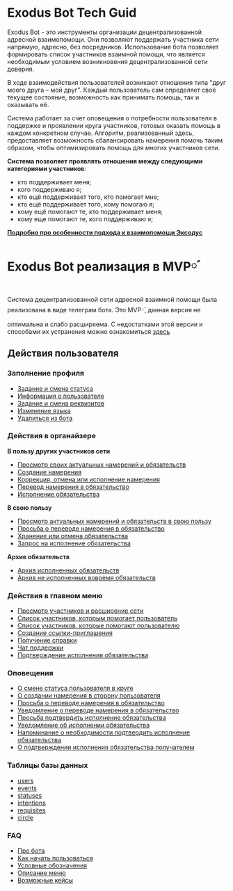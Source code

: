 # Exodus Bot Tech Guid

Exodus Bot -  это инструменты организации децентрализованной адресной взаимопомощи. Они позволяют поддержать участника сети напрямую, адресно, без посредников.
Использование бота позволяет формировать список участников взаимной помощи, что является необходимым условием возникновения децентрализованной сети доверия.

В ходе взаимодействия пользователей возникают отношения типа "друг моего друга – мой друг".
Каждый пользователь сам определяет своё текущее состояние, возможность как принимать помощь, так и оказывать её.

Система работает за счет оповещения о потребности пользователя в поддержке и проявлении круга участников, готовых оказать помощь в каждом конкретном случае.
Алгоритм, реализованный здесь, предоставляет возможность сбалансировать намерения помочь таким образом, чтобы оптимизировать помощь для многих участников сети. 

__Система позволяет проявлять отношения между следующими категориями участников__:

- кто поддерживает меня;
- кого поддерживаю я;
- кто ещё поддерживает того, кто помогает мне;
- кто ещё поддерживает того, кому помогаю я;
- кому ещё помогают те, кто поддерживает меня;
- кому еще помогают те, кого поддерживаю я;

[__Подробно про особенности подхода к взаимопомощи Эксодус__](feature_of_system/feature_of_system.md )

# Exodus Bot реализация в MVP༹

Система децентрализованной сети адресной взаимной помощи была реализована в виде телеграм бота. Это MVP༹, данная версия не  оптимальна и слабо расширяема. С  недостатками этой версии и способами их устранения  можно ознакомиться [здесь](bad_and_feature.md) 

## Действия пользователя

### Заполнение профиля
- [Задание и смена статуса](actions/change_status.md)
- [Информация о пользователе](actions/change_chat_link.md)
- [Задание и смена реквизитов](actions/change_requisites.md)
- [Изменение языка](actions/change_language.md)
- [Удалиться из бота](actions/delete_from_bot.md)

### Действия в органайзере
**В пользу других участников сети**
- [Просмотр своих актуальных намерений и обязательств](actions/show_int_obl.md)
- [Создание намерения](actions/create_intent.md)
- [Коррекция, отмена или исполнение намерения](actions/correction_my_intention.md)
- [Перевод намерения в обязательство](actions/creation_of_obligation.md)
- [Исполнение обязательства](actions/money_transfer.md)

**В свою пользу**
- [Просмотр актуальных намерений и обязательств в свою пользу](actions/show_int_obl_for_me.md)
- [Просьба о переводе намерения в обязательство](actions/request_for_transfer.md)
- [Хранение или отмена обязательства](actions/save_obligation.md)
- [Запрос на исполнение обязательства](actions/request_for_execution.md)

**Архив обязательств**
- [Архив исполненных обязательств](actions/archive_my.md)
- [Архив не исполненных вовремя обязательств](actions/archive.md)

### Действия в главном меню
- [Просмотр участников и расширение сети](actions/show_circle.md)
- [Список участников, которым помогает пользователь](actions/list_my_people.md)
- [Список участников, которые помогают пользователю](actions/list_other_people.md)
- [Создание ссылки-приглашения](actions/create_invite.md)
- [Получение справки](actions/faq.md)
- [Чат поддержки](actions/support_chat.md)
- [Подтверждение исполнения обязательства](actions/confirmation_of_transfer.md)


### Оповещения
- [О смене статуса пользователя в круге](notifications/status_changed.md)
- [О создании намерения в сторону пользователя](notifications/intention_created.md)
- [Просьба о переводе намерения в обязательство](notifications/request_for_translation.md)
- [Уведомление о переводе намерения в обязательство](notifications/obligation_created.md)
- [Просьба подтвердить исполнение обязательства](notifications/reminder_of_obligation.md)
- [Уведомление об исполнении обязательства](notifications/money_transferred.md)
- [Напоминание о необходимости подтвердить исполнение обязательства](notifications/reminder_to_confirm.md)
- [О подтверждении исполнения обязательства получателем](notifications/money_received.md)


### Таблицы базы данных
- [users](tables/users.md)
- [events](tables/events.md)
- [statuses](tables/statuses.md)
- [intentions](tables/intentions.md)
- [requisites](tables/requisites.md)
- [circle](tables/circle.md)


### FAQ
- [Про бота](faq/about_bot.md)
- [Как начать пользоваться](faq/how_start.md)
- [Условные обозначения](faq/conventions.md)
- [Описание меню](faq/menu.md)
- [Возможные кейсы](faq/cases.md)
